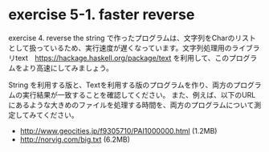 # exercise 5-1. faster reverse

exercise 4. reverse the string で作ったプログラムは、文字列をCharのリストとして扱っているため、実行速度が遅くなっています。文字列処理用のライブラリtext　https://hackage.haskell.org/package/text を利用して、このプログラムをより高速にしてみましょう。

String を利用する版と、Textを利用する版のプログラムを作り、両方のプログラムの実行結果が一致することを確認してください。
また、例えば、以下のURLにあるような大きめのファイルを処理する時間を、両方のプログラムについて測定してみてください。

* http://www.geocities.jp/f9305710/PAI1000000.html (1.2MB)
* http://norvig.com/big.txt (6.2MB)
